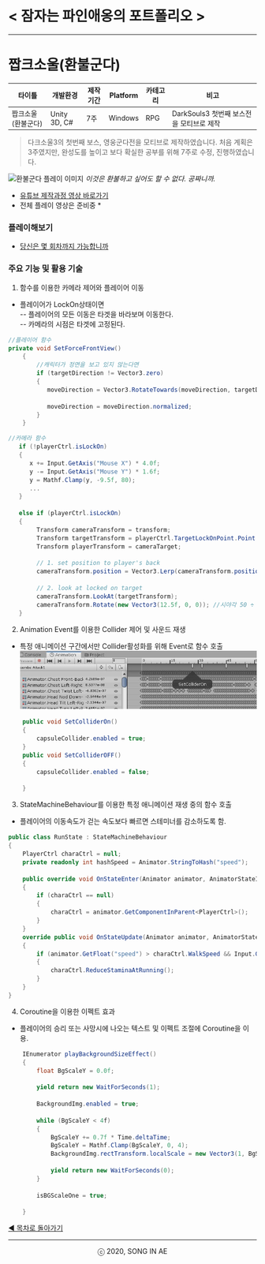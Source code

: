﻿ 
<!--

 양식

 **타이틀**
- **개요표**
- **플레이 이미지 또는 영상링크**
- **플레이해보기** 
- **주요 작업 목록**
- **활용 기술 / 기법**
-->


# < 잠자는 파인애옹의 포트폴리오 >

----------


# 짭크소울(환불군다)

| 타이틀 | 개발환경 | 제작기간 | Platform |  카테고리 | 비고 
| ---- | ---- | ---- | ---- | ---- | ---- 
|  짭크소울(환불군다) | Unity 3D, C# | 7주 | Windows | RPG | DarkSouls3 첫번째 보스전을 모티브로 제작 

>다크소울3의 첫번째 보스, 영웅군다전을 모티브로 제작하였습니다.
>처음 계획은 3주였지만, 완성도를 높이고 보다 확실한 공부를 위해 7주로 수정, 진행하였습니다.

![환불군다 플레이 이미지](https://i.imgur.com/KhCm9kj.gif)
*이것은 환불하고 싶어도 할 수 없다. 공짜니까.* 

* [유튜브 제작과정 영상 바로가기](https://www.youtube.com/playlist?list=PLwLVhT_yp_32-EtXwbar1XV_eExhXsAxR)
* 전체 플레이 영상은 준비중 *  


### 플레이해보기
* [당신은 몇 회차까지 가능합니까](https://drive.google.com/open?id=1LFE3VzmXD24VYFm789BlbCa9dwrUwX-d)

### 주요 기능 및 활용 기술
1. 함수를 이용한 카메라 제어와 플레이어 이동  
- 플레이어가 LockOn상태이면  
-- 플레이어의 모든 이동은 타겟을 바라보며 이동한다.  
-- 카메라의 시점은 타겟에 고정된다.  

```C#
//플레이어 함수
private void SetForceFrontView()
    {
        //캐릭터가 정면을 보고 있지 않는다면
        if (targetDirection != Vector3.zero)
        {
           moveDirection = Vector3.RotateTowards(moveDirection, targetDirection, 360 * Mathf.Deg2Rad * Time.deltaTime,0);

           moveDirection = moveDirection.normalized;
        }
    }
```
```C#
//카메라 함수
   if (!playerCtrl.isLockOn)
   {
      x += Input.GetAxis("Mouse X") * 4.0f;
      y -= Input.GetAxis("Mouse Y") * 1.6f;
      y = Mathf.Clamp(y, -9.5f, 80);
      ...
   }

   else if (playerCtrl.isLockOn)
   {
        Transform cameraTransform = transform;
        Transform targetTransform = playerCtrl.TargetLockOnPoint.Point.transform;
        Transform playerTransform = cameraTarget;

        // 1. set position to player's back
        cameraTransform.position = Vector3.Lerp(cameraTransform.position, LockOnMount.position, Time.deltaTime * LockOnFollowSpeedMultiplier);

        // 2. look at locked on target
        cameraTransform.LookAt(targetTransform);
        cameraTransform.Rotate(new Vector3(12.5f, 0, 0)); //시야각 50 ÷ 2(중심) ÷ 2(에서 상단중심) ----> 25%위치에서 보임
   }
```
2. Animation Event를 이용한 Collider 제어 및 사운드 재생  
- 특정 애니메이션 구간에서만 Collider활성화를 위해 Event로 함수 호출  
![Animation event 이미지](animation.jpg)  
```C#
    public void SetColliderOn()
    {
        capsuleCollider.enabled = true;
    }
    public void SetColliderOFF()
    {
        capsuleCollider.enabled = false;

    }
```
3. StateMachineBehaviour를 이용한 특정 애니메이션 재생 중의 함수 호출  
- 플레이어의 이동속도가 걷는 속도보다 빠르면 스테미너를 감소하도록 함. 
```C#
public class RunState : StateMachineBehaviour
{
    PlayerCtrl charaCtrl = null;
    private readonly int hashSpeed = Animator.StringToHash("speed");

    public override void OnStateEnter(Animator animator, AnimatorStateInfo stateInfo, int layerIndex)
    {
        if (charaCtrl == null)
        {
            charaCtrl = animator.GetComponentInParent<PlayerCtrl>();
        }
    }
    override public void OnStateUpdate(Animator animator, AnimatorStateInfo stateInfo, int layerIndex)
    {
        if (animator.GetFloat("speed") > charaCtrl.WalkSpeed && Input.GetKey(KeyCode.LeftShift))
        {
            charaCtrl.ReduceStaminaAtRunning();
        }
    }
}
```
4. Coroutine을 이용한 이펙트 효과
- 플레이어의 승리 또는 사망시에 나오는 텍스트 및 이펙트 조절에 Coroutine을 이용.  
```C#
    IEnumerator playBackgroundSizeEffect()
    {
        float BgScaleY = 0.0f;

        yield return new WaitForSeconds(1);

        BackgroundImg.enabled = true;

        while (BgScaleY < 4f)
        {
            BgScaleY += 0.7f * Time.deltaTime;
            BgScaleY = Mathf.Clamp(BgScaleY, 0, 4);
            BackgroundImg.rectTransform.localScale = new Vector3(1, BgScaleY);

            yield return new WaitForSeconds(0);
        }

        isBGScaleOne = true;

    }
```

[◀ 목차로 돌아가기](https://github.com/Song-In-Love/pinaeongs-portfolios/blob/master/README.md#목차)


----------
<center> ⓒ 2020, SONG IN AE </center>

